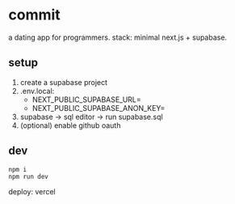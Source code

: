 # commit

a dating app for programmers.
stack: minimal next.js + supabase.

## setup

1. create a supabase project
2. .env.local:
   - NEXT_PUBLIC_SUPABASE_URL=
   - NEXT_PUBLIC_SUPABASE_ANON_KEY=
3. supabase → sql editor → run supabase.sql
4. (optional) enable github oauth

## dev

```
npm i
npm run dev
```

deploy: vercel

